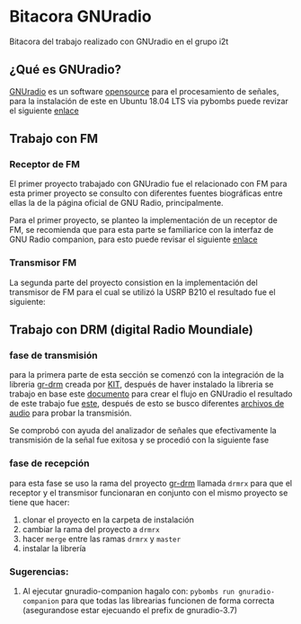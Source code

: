 # Bitacora GNUradio
Bitacora del trabajo realizado con GNUradio en el grupo i2t 

## ¿Qué es GNUradio? 

[GNUradio](https://www.gnuradio.org/) es un software [opensource](https://opensource.com/resources/what-open-source) para el procesamiento de señales, para la instalación de este en Ubuntu 18.04 LTS via pybombs puede revizar el siguiente [enlace](pages/pybombs.md)

## Trabajo con FM 

### Receptor de FM

El primer proyecto trabajado con GNUradio fue el relacionado con FM para esta primer
proyecto se consulto con diferentes fuentes biográficas entre ellas la de la página oficial de GNU Radio, principalmente.

Para el primer proyecto, se planteo la implementación de un receptor de FM, se recomienda que para esta parte se familiarice con la interfaz de GNU Radio companion, para esto puede revisar el siguiente [enlace](https://wiki.gnuradio.org/index.php/Tutorials) 

### Transmisor FM 

La segunda parte del proyecto consistion en la implementación del transmisor de FM para el cual se utilizó la USRP B210 el resultado fue el siguiente:


## Trabajo con DRM (digital Radio Moundiale)

### fase de transmisión 

para la primera parte de esta sección se comenzó con la integración de la libreria
[gr-drm](https://github.com/kit-cel/gr-drm) creada por [KIT](https://www.kit.edu/english/), después de haver instalado la libreria se trabajo en base este
 [documento](documentos/drm_transmitter_gnuradio.pdf) para crear el flujo en GNUradio el resultado de este trabajo fue [este](documentos/drm-transmiter.grc), después de esto se 
busco diferentes [archivos de audio](audio_sources) para probar la transmisión.

Se comprobó con ayuda del analizador de señales que efectivamente la transmisión de la 
señal fue exitosa y se procedió con la siguiente fase   

### fase de recepción 

para esta fase se uso la rama del proyecto [gr-drm](https://github.com/kit-cel/gr-drm) llamada `drmrx` para que el receptor y el transmisor funcionaran en conjunto con el mismo proyecto se tiene que hacer: 

1. clonar el proyecto en la carpeta de instalación 
2. cambiar la rama del proyecto a `drmrx`
3. hacer `merge` entre las ramas `drmrx` y `master` 
4. instalar la librería 

### Sugerencias: 

1. Al ejecutar gnuradio-companion hagalo con: `pybombs run gnuradio-companion` para que todas las librearias funcionen de forma correcta (asegurandose estar ejecuando el prefix de gnuradio-3.7)
